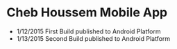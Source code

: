 # Cheb Houssem Mobile App
  - 1/12/2015 First Build published to Android Platform
  - 1/13/2015 Second Build published to Android Platform
